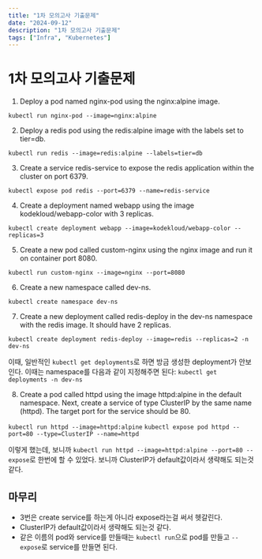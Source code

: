 ```yaml
---
title: "1차 모의고사 기출문제"
date: "2024-09-12"
description: "1차 모의고사 기출문제"
tags: ["Infra", "Kubernetes"]
---
```


# 1차 모의고사 기출문제

1. Deploy a pod named nginx-pod using the nginx:alpine image.

`kubectl run nginx-pod --image=nginx:alpine`

2. Deploy a redis pod using the redis:alpine image with the labels set to tier=db.

`kubectl run redis --image=redis:alpine --labels=tier=db`

3. Create a service redis-service to expose the redis application within the cluster on port 6379.

`kubectl expose pod redis --port=6379 --name=redis-service`

4. Create a deployment named webapp using the image kodekloud/webapp-color with 3 replicas.

`kubectl create deployment webapp --image=kodekloud/webapp-color --replicas=3`

5. Create a new pod called custom-nginx using the nginx image and run it on container port 8080.

`kubectl run custom-nginx --image=nginx --port=8080`

6. Create a new namespace called dev-ns.

`kubectl create namespace dev-ns`

7. Create a new deployment called redis-deploy in the dev-ns namespace with the redis image. It should have 2 replicas.

`kubectl create deployment redis-deploy --image=redis --replicas=2 -n dev-ns`

이때, 일반적인 `kubectl get deployments`로 하면 방금 생성한 deployment가 안보인다. 이때는 namespace를 다음과 같이 지정해주면 된다: `kubectl get deployments -n dev-ns`

8. Create a pod called httpd using the image httpd:alpine in the default namespace. Next, create a service of type ClusterIP by the same name (httpd). The target port for the service should be 80.

`kubectl run httpd --image=httpd:alpine`
`kubectl expose pod httpd --port=80 --type=ClusterIP --name=httpd`

이렇게 했는데, 보니까 `kubectl run httpd --image=httpd:alpine --port=80 --expose`로 한번에 할 수 있었다. 보니까 ClusterIP가 default값이라서 생략해도 되는것 같다.



## 마무리  
- 3번은 create service를 하는게 아니라 expose라는걸 써서 헷갈린다.
- ClusterIP가 default값이라서 생략해도 되는것 같다.
- 같은 이름의 pod와 service를 만들때는 `kubectl run`으로 pod를 만들고 `--expose`로 service를 만들면 된다.
